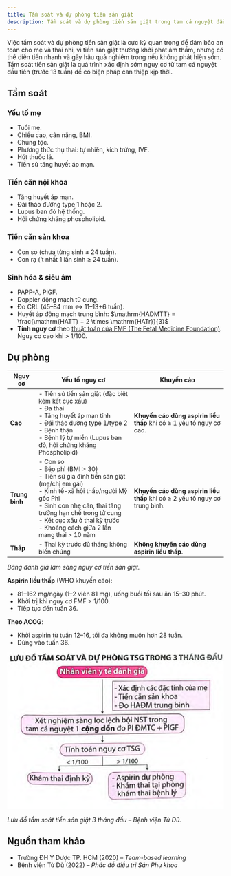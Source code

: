 ```yaml
---
title: Tầm soát và dự phòng tiền sản giật
description: Tầm soát và dự phòng tiền sản giật trong tam cá nguyệt đầu.
---
```


Việc tầm soát và dự phòng tiền sản giật là cực kỳ quan trọng để đảm bảo an toàn cho mẹ và thai nhi, vì tiền sản giật thường khởi phát âm thầm, nhưng có thể diễn tiến nhanh và gây hậu quả nghiêm trọng nếu không phát hiện sớm. Tầm soát tiền sản giật là quá trình xác định sớm nguy cơ từ tam cá nguyệt đầu tiên (trước 13 tuần) để có biện pháp can thiệp kịp thời.

## Tầm soát

### Yếu tố mẹ

- Tuổi mẹ.
- Chiều cao, cân nặng, BMI.
- Chủng tộc.
- Phương thức thụ thai: tự nhiên, kích trứng, IVF.
- Hút thuốc lá.
- Tiền sử tăng huyết áp mạn.

### Tiền căn nội khoa

- Tăng huyết áp mạn.
- Đái tháo đường type 1 hoặc 2.
- Lupus ban đỏ hệ thống.
- Hội chứng kháng phospholipid.

### Tiền căn sản khoa

- Con so (chưa từng sinh ≥ 24 tuần).
- Con rạ (ít nhất 1 lần sinh ≥ 24 tuần).

### Sinh hóa & siêu âm

- PAPP-A, PlGF.
- Doppler động mạch tử cung.
- Đo CRL (45–84 mm ↔ 11–13+6 tuần).
- Huyết áp động mạch trung bình: $\mathrm{HADMTT} = \frac{\mathrm{HATT} + 2 \times \mathrm{HATr}}{3}$
- **Tính nguy cơ** theo [thuật toán của FMF (The Fetal Medicine Foundation)](https://fetalmedicine.org/research/assess/preeclampsia/first-trimester). Nguy cơ cao khi > 1/100.

## Dự phòng

| Nguy cơ        | Yếu tố nguy cơ                                                                                                                                                                                                                                                               | Khuyến cáo                                                                  |
| -------------- | ---------------------------------------------------------------------------------------------------------------------------------------------------------------------------------------------------------------------------------------------------------------------------- | --------------------------------------------------------------------------- |
| **Cao**        | - Tiền sử tiền sản giật (đặc biệt kèm kết cục xấu)<br>- Đa thai<br>- Tăng huyết áp mạn tính<br>- Đái tháo đường type 1/type 2<br>- Bệnh thận<br>- Bệnh lý tự miễn (Lupus ban đỏ, hội chứng kháng Phospholipid)                                                               | **Khuyến cáo dùng aspirin liều thấp** khi có ≥ 1 yếu tố nguy cơ cao.        |
| **Trung bình** | - Con so<br>- Béo phì (BMI > 30)<br>- Tiền sử gia đình tiền sản giật (mẹ/chị em gái)<br>- Kinh tế-xã hội thấp/người Mỹ gốc Phi<br>- Sinh con nhẹ cân, thai tăng trưởng hạn chế trong tử cung<br>- Kết cục xấu ở thai kỳ trước<br>- Khoảng cách giữa 2 lần mang thai > 10 năm | **Khuyến cáo dùng aspirin liều thấp** khi có ≥ 2 yếu tố nguy cơ trung bình. |
| **Thấp**       | - Thai kỳ trước đủ tháng không biến chứng                                                                                                                                                                                                                                    | **Không khuyến cáo dùng aspirin liều thấp**.                                |

_Bảng đánh giá lâm sàng nguy cơ tiền sản giật._

**Aspirin liều thấp** (WHO khuyến cáo):

- 81–162 mg/ngày (1–2 viên 81 mg), uống buổi tối sau ăn 15–30 phút.
- Khởi trị khi nguy cơ FMF > 1/100.
- Tiếp tục đến tuần 36.

**Theo ACOG**:

- Khởi aspirin từ tuần 12–16, tối đa không muộn hơn 28 tuần.
- Dừng vào tuần 36.

![Lưu đồ tầm soát tiền sản giật 3 tháng đầu – Bệnh viện Từ Dũ](../../../../assets/san-khoa/tang-huyet-ap-thai-ky/luu-do-tam-soat-tien-san-giat-3-thang-dau.png)

_Lưu đồ tầm soát tiền sản giật 3 tháng đầu – Bệnh viện Từ Dũ._

## Nguồn tham khảo

- Trường ĐH Y Dược TP. HCM (2020) – _Team-based learning_
- Bệnh viện Từ Dũ (2022) – _Phác đồ điều trị Sản Phụ khoa_
